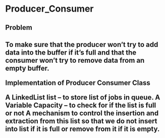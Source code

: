 # Producer_Consumer

<H2> Problem<H2> 
To make sure that the producer won’t try to add data into the buffer if it’s full and that the consumer won’t try to remove data from an empty buffer.


Implementation of Producer Consumer Class 

A LinkedList list – to store list of jobs in queue.
A Variable Capacity – to check for if the list is full or not
A mechanism to control the insertion and extraction from this list so that we do not insert into list if it is full or remove from it if it is empty.
